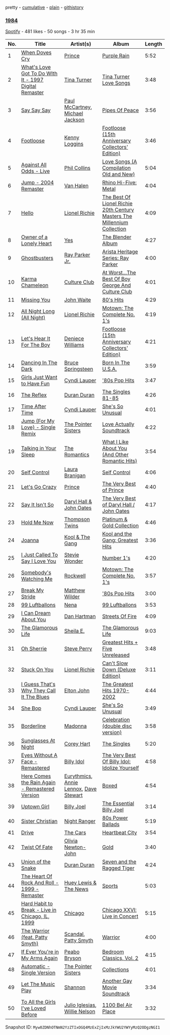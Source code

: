pretty - [cumulative](/playlists/cumulative/0FXAO6yBxrfz5PTOEuvq67.md) - [plain](/playlists/plain/0FXAO6yBxrfz5PTOEuvq67) - [githistory](https://github.githistory.xyz/mackorone/spotify-playlist-archive/blob/main/playlists/plain/0FXAO6yBxrfz5PTOEuvq67)

### [1984](https://open.spotify.com/playlist/0FXAO6yBxrfz5PTOEuvq67)

> 

[Spotify](https://open.spotify.com/user/spotify) - 481 likes - 50 songs - 3 hr 35 min

| No. | Title | Artist(s) | Album | Length |
|---|---|---|---|---|
| 1 | [When Doves Cry](https://open.spotify.com/track/51H2y6YrNNXcy3dfc3qSbA) | [Prince](https://open.spotify.com/artist/5a2EaR3hamoenG9rDuVn8j) | [Purple Rain](https://open.spotify.com/album/7nXJ5k4XgRj5OLg9m8V3zc) | 5:52 |
| 2 | [What's Love Got To Do WIth It \- 1997 Digital Remaster](https://open.spotify.com/track/4QjjabJx7K14tHwxEVI0Xc) | [Tina Turner](https://open.spotify.com/artist/1zuJe6b1roixEKMOtyrEak) | [Tina Turner Love Songs](https://open.spotify.com/album/2leURyZTNszWf0NOrbWOW4) | 3:48 |
| 3 | [Say Say Say](https://open.spotify.com/track/77TTF3UwfDuli2ez4QLNhV) | [Paul McCartney](https://open.spotify.com/artist/4STHEaNw4mPZ2tzheohgXB), [Michael Jackson](https://open.spotify.com/artist/3fMbdgg4jU18AjLCKBhRSm) | [Pipes Of Peace](https://open.spotify.com/album/7DL0z7pqwNBc7o664alWVh) | 3:56 |
| 4 | [Footloose](https://open.spotify.com/track/4FA8jE1vcop4S3XqUWdSnP) | [Kenny Loggins](https://open.spotify.com/artist/3Y3xIwWyq5wnNHPp5gPjOW) | [Footloose \(15th Anniversary Collectors' Edition\)](https://open.spotify.com/album/30RaALIPQJtWiZEJYY7voW) | 3:46 |
| 5 | [Against All Odds \- Live](https://open.spotify.com/track/2Wl3rABbAd3Hl3zNFM6hQ7) | [Phil Collins](https://open.spotify.com/artist/4lxfqrEsLX6N1N4OCSkILp) | [Love Songs \(A Compilation Old and New\)](https://open.spotify.com/album/7KZTL6gFUUCzNw4FfjVqCF) | 5:04 |
| 6 | [Jump \- 2004 Remaster](https://open.spotify.com/track/19kuZ0IExry8qYJ4lU2A0r) | [Van Halen](https://open.spotify.com/artist/2cnMpRsOVqtPMfq7YiFE6K) | [Rhino Hi\-Five: Metal](https://open.spotify.com/album/2hVkDqsVl8kgY3XHLA32xk) | 4:04 |
| 7 | [Hello](https://open.spotify.com/track/1vFO4WIvw4fQ0oHkyt4rEC) | [Lionel Richie](https://open.spotify.com/artist/3gMaNLQm7D9MornNILzdSl) | [The Best Of Lionel Richie 20th Century Masters The Millennium Collection](https://open.spotify.com/album/6UaOmeGGHUSHyy3F4ngAwa) | 4:09 |
| 8 | [Owner of a Lonely Heart](https://open.spotify.com/track/2GoPjrA7Hs6uI5A3MG3Me4) | [Yes](https://open.spotify.com/artist/7AC976RDJzL2asmZuz7qil) | [The Blender Album](https://open.spotify.com/album/5gf8T00cDAMrj6oV3gqmGU) | 4:27 |
| 9 | [Ghostbusters](https://open.spotify.com/track/300zfRaCgTmEm5Eqe3HqZZ) | [Ray Parker Jr.](https://open.spotify.com/artist/0NyzfcGDZZ6GM25EBG9BYK) | [Arista Heritage Series: Ray Parker](https://open.spotify.com/album/1Fq1oCtmlSQabl1zIdoWCg) | 4:00 |
| 10 | [Karma Chameleon](https://open.spotify.com/track/48O0GrGJWml3DzHhC5sJ7a) | [Culture Club](https://open.spotify.com/artist/6kz53iCdBSqhQCZ21CoLcc) | [At Worst...The Best Of Boy George And Culture Club](https://open.spotify.com/album/7gdwk8zdee8ghIq94Z9ck3) | 4:01 |
| 11 | [Missing You](https://open.spotify.com/track/5P6Wv0hlcnczhElizTY0UE) | [John Waite](https://open.spotify.com/artist/2TPyCsRoh2tjeZLTQ2ojlj) | [80's Hits](https://open.spotify.com/album/4ETtYJYxSzlEodoRIzvsYW) | 4:29 |
| 12 | [All Night Long \(All Night\)](https://open.spotify.com/track/2P0COBqN70Hd2KYQj4KRjk) | [Lionel Richie](https://open.spotify.com/artist/3gMaNLQm7D9MornNILzdSl) | [Motown: The Complete No\. 1's](https://open.spotify.com/album/0iv3gV69jA1YY2H0UTy9yF) | 4:19 |
| 13 | [Let's Hear It For The Boy](https://open.spotify.com/track/5TIc5WzpyxVZxAjYm9oJi8) | [Deniece Williams](https://open.spotify.com/artist/5jNGQ7VOU87x5402JjhTtd) | [Footloose \(15th Anniversary Collectors' Edition\)](https://open.spotify.com/album/30RaALIPQJtWiZEJYY7voW) | 4:21 |
| 14 | [Dancing In The Dark](https://open.spotify.com/track/4moXVLw4YS7tVNmjs8v60A) | [Bruce Springsteen](https://open.spotify.com/artist/3eqjTLE0HfPfh78zjh6TqT) | [Born In The U.S.A.](https://open.spotify.com/album/14IYDXybb1XKu51QHDryak) | 3:59 |
| 15 | [Girls Just Want to Have Fun](https://open.spotify.com/track/0uqOqX59mgWBqfPAdX0BDK) | [Cyndi Lauper](https://open.spotify.com/artist/2BTZIqw0ntH9MvilQ3ewNY) | ['80s Pop Hits](https://open.spotify.com/album/7xY34kpisIxOv8WMnNN8wg) | 3:47 |
| 16 | [The Reflex](https://open.spotify.com/track/4DDgVahgRnITUk6Wnu5FWR) | [Duran Duran](https://open.spotify.com/artist/0lZoBs4Pzo7R89JM9lxwoT) | [The Singles 81\-85](https://open.spotify.com/album/2nKTcZhqiPzJCGfBmjPR7a) | 4:26 |
| 17 | [Time After Time](https://open.spotify.com/track/5tzbM8m70V977Ezpfk8IPS) | [Cyndi Lauper](https://open.spotify.com/artist/2BTZIqw0ntH9MvilQ3ewNY) | [She's So Unusual](https://open.spotify.com/album/2aZG65CSBMeTKr0YNfsFMe) | 4:01 |
| 18 | [Jump \(For My Love\) \- Single Remix](https://open.spotify.com/track/2TIKxe1afsEcYWBvyTgQt3) | [The Pointer Sisters](https://open.spotify.com/artist/2kreKea2n96dXjcyAU9j5N) | [Love Actually Soundtrack](https://open.spotify.com/album/19RPbTaPIFbnAgjsjrmd6L) | 4:22 |
| 19 | [Talking in Your Sleep](https://open.spotify.com/track/08JKuFJCHJVw1SgHHjwsS9) | [The Romantics](https://open.spotify.com/artist/3daM7asS0gCFvyLemNx2EE) | [What I Like About You \(And Other Romantic Hits\)](https://open.spotify.com/album/5ZwUOFZdWQ81RYMwXc4j3B) | 3:54 |
| 20 | [Self Control](https://open.spotify.com/track/6JNJERZGJwDVgkmbohBw7u) | [Laura Branigan](https://open.spotify.com/artist/4463nfFMmK1cwAWBQDwT5e) | [Self Control](https://open.spotify.com/album/5cwUCXPFFfNsnk4qipc40D) | 4:06 |
| 21 | [Let's Go Crazy](https://open.spotify.com/track/6BkX6DnUG80xPlBfb2zmrZ) | [Prince](https://open.spotify.com/artist/5a2EaR3hamoenG9rDuVn8j) | [The Very Best of Prince](https://open.spotify.com/album/5oQClEU6YXiVoaz4ZTmOOO) | 4:40 |
| 22 | [Say It Isn't So](https://open.spotify.com/track/2bZswvNGESo7MKeg7SQ9rp) | [Daryl Hall & John Oates](https://open.spotify.com/artist/77tT1kLj6mCWtFNqiOmP9H) | [The Very Best of Daryl Hall / John Oates](https://open.spotify.com/album/4tUyNf5dGXwY4TaMaxwhqF) | 4:17 |
| 23 | [Hold Me Now](https://open.spotify.com/track/0b5eH3euyAs3pyfoebeWaZ) | [Thompson Twins](https://open.spotify.com/artist/5jVeqi3PNaTOajfvBa4uFn) | [Platinum & Gold Collection](https://open.spotify.com/album/75zWIrsvOFHi2l4NmNatto) | 4:46 |
| 24 | [Joanna](https://open.spotify.com/track/38OkyePa219s8OK4zEiKrT) | [Kool & The Gang](https://open.spotify.com/artist/3VNITwohbvU5Wuy5PC6dsI) | [Kool and the Gang: Greatest Hits](https://open.spotify.com/album/38PfRiBOHJznAWwk6srDXz) | 3:36 |
| 25 | [I Just Called To Say I Love You](https://open.spotify.com/track/6VAKyYoJQu1hwjWNvxQVTt) | [Stevie Wonder](https://open.spotify.com/artist/7guDJrEfX3qb6FEbdPA5qi) | [Number 1's](https://open.spotify.com/album/5x7vXXWapy8cUmdSuwpUy1) | 4:20 |
| 26 | [Somebody's Watching Me](https://open.spotify.com/track/7ozMJf8OMc9vRcZmAN8wPt) | [Rockwell](https://open.spotify.com/artist/3xs0LEzcPXtgNfMNcHzLIP) | [Motown: The Complete No\. 1's](https://open.spotify.com/album/0iv3gV69jA1YY2H0UTy9yF) | 3:57 |
| 27 | [Break My Stride](https://open.spotify.com/track/2ZqT3GcisHUBsEaqhLGHwU) | [Matthew Wilder](https://open.spotify.com/artist/3bmFPbLMiLxtR9tFrTcKcP) | ['80s Pop Hits](https://open.spotify.com/album/7xY34kpisIxOv8WMnNN8wg) | 3:00 |
| 28 | [99 Luftballons](https://open.spotify.com/track/6HA97v4wEGQ5TUClRM0XLc) | [Nena](https://open.spotify.com/artist/6Tz0QRoe083BcOo2YbG9lV) | [99 Luftballons](https://open.spotify.com/album/0V8ETNFjMiaCoG45ZPWsUs) | 3:53 |
| 29 | [I Can Dream About You](https://open.spotify.com/track/37nxLdGbmgEYQYrqe14xOp) | [Dan Hartman](https://open.spotify.com/artist/1HvcqyRLS9nF8hAbTWOqpr) | [Streets Of Fire](https://open.spotify.com/album/1DU5fmQDMYfS6g1tntqKdK) | 4:09 |
| 30 | [The Glamorous Life](https://open.spotify.com/track/179SfVFJ0ZN41toTxnpgRD) | [Sheila E.](https://open.spotify.com/artist/6OQrOpxSIfPai3cFaN4v4P) | [The Glamorous Life](https://open.spotify.com/album/2fv3CMkuVgYRtQVnhv1rQW) | 9:03 |
| 31 | [Oh Sherrie](https://open.spotify.com/track/3wqoAzrr5htxSZ7KzxhLHg) | [Steve Perry](https://open.spotify.com/artist/5xQKoGD7Ql92fWd1uWwKkf) | [Greatest Hits + Five Unreleased](https://open.spotify.com/album/17PNvuwxQ9gmeYkoq9Vo93) | 3:48 |
| 32 | [Stuck On You](https://open.spotify.com/track/3L9SXYL2XOl0JJ754YgBsS) | [Lionel Richie](https://open.spotify.com/artist/3gMaNLQm7D9MornNILzdSl) | [Can't Slow Down \(Deluxe Edition\)](https://open.spotify.com/album/609oTPBaxPzZUCHzQikOtC) | 3:11 |
| 33 | [I Guess That's Why They Call It The Blues](https://open.spotify.com/track/4kwFh3RBxE5n9a6FwFw2tl) | [Elton John](https://open.spotify.com/artist/3PhoLpVuITZKcymswpck5b) | [The Greatest Hits 1970\-2002](https://open.spotify.com/album/6CPTYd8BQRbF6VzhnTWIfL) | 4:44 |
| 34 | [She Bop](https://open.spotify.com/track/4mhIed8oGCswH4d5pxClnv) | [Cyndi Lauper](https://open.spotify.com/artist/2BTZIqw0ntH9MvilQ3ewNY) | [She's So Unusual](https://open.spotify.com/album/2aZG65CSBMeTKr0YNfsFMe) | 3:49 |
| 35 | [Borderline](https://open.spotify.com/track/4FMNpPI7mkhdeFCCk6fZiE) | [Madonna](https://open.spotify.com/artist/6tbjWDEIzxoDsBA1FuhfPW) | [Celebration \(double disc version\)](https://open.spotify.com/album/43lok9zd7BW5CoYkXZs7S0) | 3:58 |
| 36 | [Sunglasses At Night](https://open.spotify.com/track/1QbQL5m30YNvukitIqAnFG) | [Corey Hart](https://open.spotify.com/artist/0smy8yDrRoI4CnhpOuthg0) | [The Singles](https://open.spotify.com/album/5BDE3Z6clvwbPoWWwiSyGp) | 5:20 |
| 37 | [Eyes Without A Face \- Remastered](https://open.spotify.com/track/7pzVqCZdYKM7oEPwaiQchB) | [Billy Idol](https://open.spotify.com/artist/7lzordPuZEXxwt9aoVZYmG) | [The Very Best Of Billy Idol: Idolize Yourself](https://open.spotify.com/album/0dvStBuexp9Chq1hg3Yjes) | 4:58 |
| 38 | [Here Comes the Rain Again \- Remastered Version](https://open.spotify.com/track/5vYhr2kgOonJtWeJq5qZzU) | [Eurythmics](https://open.spotify.com/artist/0NKDgy9j66h3DLnN8qu1bB), [Annie Lennox](https://open.spotify.com/artist/5MspMQqdVbdwP6ax3GXqum), [Dave Stewart](https://open.spotify.com/artist/7gcCQIlkkfbul5Mt0jBQkg) | [Boxed](https://open.spotify.com/album/0H0gECNGQQ9RE3HZL2Z9AH) | 4:54 |
| 39 | [Uptown Girl](https://open.spotify.com/track/3CSpzkoL1XgDBZ1q9aDCUV) | [Billy Joel](https://open.spotify.com/artist/6zFYqv1mOsgBRQbae3JJ9e) | [The Essential Billy Joel](https://open.spotify.com/album/7r36rel1M4gyBavfcJP6Yz) | 3:14 |
| 40 | [Sister Christian](https://open.spotify.com/track/3pOgDNzXKISD4zCj3mQ6t9) | [Night Ranger](https://open.spotify.com/artist/1Ha0Fz4i0d4gu5fZbhBCtH) | [80s Power Ballads](https://open.spotify.com/album/27aGEj8VmQbakGkL50jp1c) | 5:19 |
| 41 | [Drive](https://open.spotify.com/track/3wfujdbamR3Z46F4xav7LM) | [The Cars](https://open.spotify.com/artist/6DCIj8jNaNpBz8e5oKFPtp) | [Heartbeat City](https://open.spotify.com/album/5ycnwHGkzOlTuMOI3Zh4iO) | 3:54 |
| 42 | [Twist Of Fate](https://open.spotify.com/track/1ytzrpWRCpUasHmT5P4LRt) | [Olivia Newton\-John](https://open.spotify.com/artist/4BoRxUdrcgbbq1rxJvvhg9) | [Gold](https://open.spotify.com/album/24xwaPVl6xkUunl6lEWwje) | 3:40 |
| 43 | [Union of the Snake](https://open.spotify.com/track/2iitSsbNPH0EJPyyEpvSgg) | [Duran Duran](https://open.spotify.com/artist/0lZoBs4Pzo7R89JM9lxwoT) | [Seven and the Ragged Tiger](https://open.spotify.com/album/1A1AKj7tAopU9MIZgWdSP9) | 4:24 |
| 44 | [The Heart Of Rock And Roll \- 1999 \- Remaster](https://open.spotify.com/track/6reKyht76Fw6fnF5Mnc8Hs) | [Huey Lewis & The News](https://open.spotify.com/artist/7A9yZMTrFZcgEWAX2kBfK6) | [Sports](https://open.spotify.com/album/159C35SEo5rsN9Cdcok2Tm) | 5:03 |
| 45 | [Hard Habit to Break \- Live in Chicago, IL, 1999](https://open.spotify.com/track/0xpfe8QQWplGO09WN3vdN0) | [Chicago](https://open.spotify.com/artist/3iDD7bnsjL9J4fO298r0L0) | [Chicago XXVI: Live in Concert](https://open.spotify.com/album/1LgEolP4Dw9lOb3ZOcXV9P) | 5:15 |
| 46 | [The Warrior \(feat\. Patty Smyth\)](https://open.spotify.com/track/2hQnLzly0jRPpLPp23sA4i) | [Scandal](https://open.spotify.com/artist/3RFGnJaDVOyxL9YcFaKatu), [Patty Smyth](https://open.spotify.com/artist/2dgfCEMSVETFp29mRpiFpz) | [Warrior](https://open.spotify.com/album/5i0kVvDtDgmorQXqX9rdaK) | 4:00 |
| 47 | [If Ever You're in My Arms Again](https://open.spotify.com/track/4TIkesxpN5caX6XpsiirnH) | [Peabo Bryson](https://open.spotify.com/artist/49iKbKGqgn8OESkW5WduX0) | [Bedroom Classics, Vol\. 2](https://open.spotify.com/album/5SUJuwK3WUmX1OxrJUiw6n) | 4:15 |
| 48 | [Automatic \- Single Version](https://open.spotify.com/track/5mooLgb601ws7PbKe2m1HQ) | [The Pointer Sisters](https://open.spotify.com/artist/2kreKea2n96dXjcyAU9j5N) | [Collections](https://open.spotify.com/album/1HzWXrumIyeb6odW9nJQ3b) | 4:01 |
| 49 | [Let The Music Play](https://open.spotify.com/track/5RgGHpa9S3txqJTxyRChx4) | [Shannon](https://open.spotify.com/artist/2O8QAJmRrwkFXq2aWZnHYB) | [Another Gay Movie Soundtrack](https://open.spotify.com/album/56lYspjikHuyDJizcpYNdX) | 3:34 |
| 50 | [To All the Girls I've Loved Before](https://open.spotify.com/track/0uBwcaTkY1BPpIZhxuhS67) | [Julio Iglesias](https://open.spotify.com/artist/4etuCZVdP8yiNPn4xf0ie5), [Willie Nelson](https://open.spotify.com/artist/5W5bDNCqJ1jbCgTxDD0Cb3) | [1100 Bel Air Place](https://open.spotify.com/album/6DfzQpFxFMI7JXS23ctnWE) | 3:32 |

Snapshot ID: `Myw0ZDNhOTNmN2YzZTIxOGQ4MzExZjIxMzJkYWU2YWYyMzQ2ODgzNGI1`
